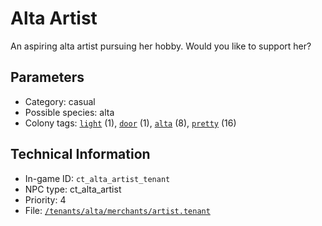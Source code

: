 # Alta Artist

An aspiring alta artist pursuing her hobby. Would you like to support her?

## Parameters

- Category: casual
- Possible species: alta
- Colony tags: [`light`](https://ceterai.github.io/MyEnternia/Wiki/Tags/Light) (1), [`door`](https://ceterai.github.io/MyEnternia/Wiki/Tags/Door) (1), [`alta`](https://ceterai.github.io/MyEnternia/Wiki/Tags/Alta) (8), [`pretty`](https://ceterai.github.io/MyEnternia/Wiki/Tags/Pretty) (16)

## Technical Information

- In-game ID: `ct_alta_artist_tenant`
- NPC type: ct_alta_artist
- Priority: 4
- File: [`/tenants/alta/merchants/artist.tenant`](https://github.com/Ceterai/Enternia/blob/main/tenants/alta/merchants/artist.tenant)
